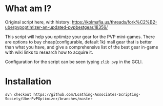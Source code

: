 # What am I?
Original script here, with history:
https://kolmafia.us/threads/fork%C2%B2-uberpvpoptimizer-an-updated-pvpbestgear.18356/

This script will help you optimize your gear for the PVP mini-games. There are options to buy cheap(configurable, default 1k) mall gear that is better than what you have, and give a comprehensive list of the best gear in-game with wiki links to research how to acquire it. 
 
Configuration for the script can be seen typing `zlib pvp` in the GCLI.

# Installation

`svn checkout https://github.com/Loathing-Associates-Scripting-Society/UberPvPOptimizer/branches/master`
